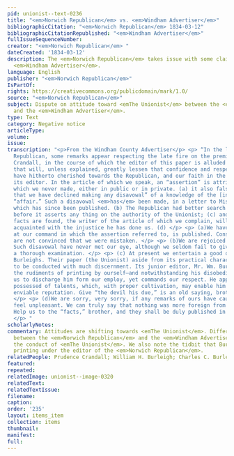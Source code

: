 ```yaml
---
pid: unionist--text-0236
title: "<em>Norwich Republican</em> vs. <em>Windham Advertiser</em>"
bibliographicCitation: "<em>Norwich Republican</em> 1834-03-12"
bibliographicCitationRepublished: "<em>Windham Advertiser</em>"
fullIssueSequenceNumber: 
creator: "<em>Norwich Republican</em> "
dateCreated: '1834-03-12'
description: The <em>Norwich Republican</em> takes issue with some claims from the
  <em>Windham Advertiser</em>.
language: English
publisher: "<em>Norwich Republican</em>"
IsPartOf: 
rights: https://creativecommons.org/publicdomain/mark/1.0/
source: "<em>Norwich Republican</em>"
subject: Dispute on attitude toward <emThe Unionist</em> between the <em>Norwich Republican</em>
  and the <em>Windham Advertiser</em>.
type: Text
category: Negative notice
articleType: 
volume: 
issue: 
transcription: "<p>From the Windham County Advertiser</p> <p> “In the last Norwich
  Republican, some remarks appear respecting the late fire on the premises of Miss
  Crandall, in the course of which the editor of this paper is alluded to in a manner
  that will, unless explained, greatly lessen that confidence and respect, which we
  have hitherto cherished towards the Republican, and our faith in the integrity of
  its editor. In the article of which we speak, an “assertion” is attributed to us,
  which we never made, either in public or in private. (a) it also falsely states
  that we have declined making any disavowal” of a knowledge of the [indecipherable]
  “affair.” Such a disavowal <em>has</em> been made, in a letter to Miss Crandall,
  which has since been published. (b) The Republican had better search for <em>facts,</em>
  before it asserts any thing on the authority of the Unionist; (c) and when those
  facts are found, the writer of the article of which we complain, will be made fully
  acquainted with the injustice he has done us. (d) </p> <p> (a)We have not the Advertiser
  at our command in which the assertion referred to, is published. Consequently we
  are not convinced that we were mistaken. </p> <p> (b)We are rejoiced to hear this.
  Such disavowal have never met our eye, although we seldom fail to give the Advertiser
  a thorough examination. </p> <p> (c) At present we entertain a good opinion of Messrs.
  Burleighs. Their paper (the Unionist) aside from its practical character, appears
  to be conducted with much discernment. Its junior editor, Mr. Wm. Burleigh was taught
  the rudiments of printing by ourself—and notwithstanding his disobedience caused
  us to discharge him form our employ, yet commands our respect. He appears to be
  possessed of talents, which, with proper cultivation, may enable him to obtain an
  enviable reputation. Give “the devil his due,” is an old saying, brother Holbrook.
  </p> <p> (d)We are sorry, very sorry, if any remarks of ours have caused thee to
  feel unpleasant. We can truly say that nothing was more foreign from our intentions.
  Help us to the “facts,” brother, and they shall be duly published in the Republican.”
  </p> "
scholarlyNotes: 
commentary: Attitudes are shifting towards <emThe Unionist</em>. Differences emerge
  between the <em>Norwich Republican</em> and the <em>Windham Advertiser</em>.concerning
  the conduct of <emThe Unionist</em>. We also note the tidbit that Burleigh studied
  printing under the editor of the <em>Norwich Republican</em>.
relatedPeople: Prudence Crandall; William H. Burleigh; Charles C. Burleigh
featured: 
repeated: 
relatedImage: unionist--image-0320
relatedText: 
relatedTextIssue: 
filename: 
caption: 
order: '235'
layout: items_item
collection: items
thumbnail: 
manifest: 
full: 
---
```

